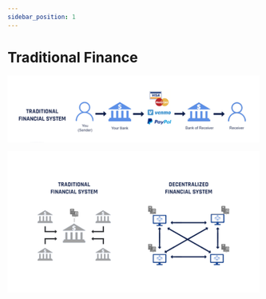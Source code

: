 ```yaml
---
sidebar_position: 1
---
```


# Traditional Finance

![Traditional Finance](../../../static/img/learn/module-2/traditional-finance.png)

![DeFi vs TradFi](../../../static/img/learn/module-2/defi-vs-tradfi.png)